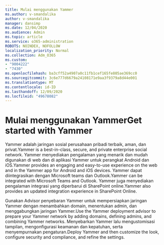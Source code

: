 ```yaml
---
title: Mulai menggunakan Yammer
ms.author: v-smandalika
author: v-smandalika
manager: dansimp
ms.date: 12/04/2020
ms.audience: Admin
ms.topic: article
ms.service: o365-administration
ROBOTS: NOINDEX, NOFOLLOW
localization_priority: Normal
ms.collection: Adm_O365
ms.custom:
- "9004222"
- "7430"
ms.openlocfilehash: ba3cff52a4907a0c11fb1cef165fe805ae369cc0
ms.sourcegitcommit: 3c6e777d6679a24108171e9aa3f9379a8d44e001
ms.translationtype: MT
ms.contentlocale: id-ID
ms.lasthandoff: 12/09/2020
ms.locfileid: "49678082"
---
```

# <a name="get-started-with-yammer"></a><span data-ttu-id="f9f77-102">Mulai menggunakan Yammer</span><span class="sxs-lookup"><span data-stu-id="f9f77-102">Get started with Yammer</span></span>

<span data-ttu-id="f9f77-103">Yammer adalah jaringan sosial perusahaan pribadi terbaik, aman, dan privat.</span><span class="sxs-lookup"><span data-stu-id="f9f77-103">Yammer is a best-in-class, secure, and private enterprise social network.</span></span> <span data-ttu-id="f9f77-104">Yammer menyediakan pengalaman yang menarik dan mudah digunakan di web dan di aplikasi Yammer untuk perangkat Android dan iOS.</span><span class="sxs-lookup"><span data-stu-id="f9f77-104">Yammer provides an engaging and easy-to-use experience on the web and in the Yammer app for Android and iOS devices.</span></span> <span data-ttu-id="f9f77-105">Yammer dapat diintegrasikan dengan Microsoft teams dan Outlook.</span><span class="sxs-lookup"><span data-stu-id="f9f77-105">Yammer can be integrated with Microsoft Teams and Outlook.</span></span> <span data-ttu-id="f9f77-106">Yammer juga menyediakan pengalaman integrasi yang diperbarui di SharePoint online.</span><span class="sxs-lookup"><span data-stu-id="f9f77-106">Yammer also provides an updated integration experience in SharePoint Online.</span></span>

<span data-ttu-id="f9f77-107">Gunakan Advisor penyebaran Yammer untuk mempersiapkan jaringan Yammer dengan menambahkan domain, menentukan admin, dan menggabungkan jaringan Yammer.</span><span class="sxs-lookup"><span data-stu-id="f9f77-107">Use the Yammer deployment advisor to prepare your Yammer network by adding domains, defining admins, and combining Yammer networks.</span></span> <span data-ttu-id="f9f77-108">Menyebarkan Yammer lalu mengustomisasi tampilan, mengonfigurasi keamanan dan kepatuhan, serta menyempurnakan pengaturan.</span><span class="sxs-lookup"><span data-stu-id="f9f77-108">Deploy Yammer and then customize the look, configure security and compliance, and refine the settings.</span></span>